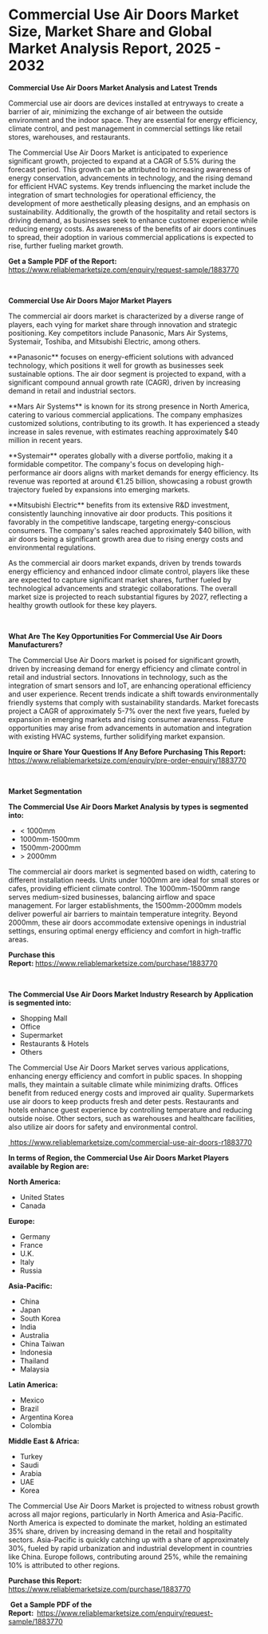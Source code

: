 <p><h1>Commercial Use Air Doors Market Size, Market Share and Global Market Analysis Report, 2025 - 2032</h1></p><p><strong>Commercial Use Air Doors Market Analysis and Latest Trends</strong></p>
<p><p>Commercial use air doors are devices installed at entryways to create a barrier of air, minimizing the exchange of air between the outside environment and the indoor space. They are essential for energy efficiency, climate control, and pest management in commercial settings like retail stores, warehouses, and restaurants. </p><p>The Commercial Use Air Doors Market is anticipated to experience significant growth, projected to expand at a CAGR of 5.5% during the forecast period. This growth can be attributed to increasing awareness of energy conservation, advancements in technology, and the rising demand for efficient HVAC systems. Key trends influencing the market include the integration of smart technologies for operational efficiency, the development of more aesthetically pleasing designs, and an emphasis on sustainability. Additionally, the growth of the hospitality and retail sectors is driving demand, as businesses seek to enhance customer experience while reducing energy costs. As awareness of the benefits of air doors continues to spread, their adoption in various commercial applications is expected to rise, further fueling market growth.</p></p>
<p><strong>Get a Sample PDF of the Report:&nbsp;</strong> <a href="https://www.reliablemarketsize.com/enquiry/request-sample/1883770?utm_campaign=3447&utm_medium=2&utm_source=Github&utm_content=ia&utm_term=12042025&utm_id=commercial-use-air-doors">https://www.reliablemarketsize.com/enquiry/request-sample/1883770</a></p>
<p>&nbsp;</p>
<p><strong>Commercial Use Air Doors Major Market Players</strong></p>
<p><p>The commercial air doors market is characterized by a diverse range of players, each vying for market share through innovation and strategic positioning. Key competitors include Panasonic, Mars Air Systems, Systemair, Toshiba, and Mitsubishi Electric, among others. </p><p>**Panasonic** focuses on energy-efficient solutions with advanced technology, which positions it well for growth as businesses seek sustainable options. The air door segment is projected to expand, with a significant compound annual growth rate (CAGR), driven by increasing demand in retail and industrial sectors.</p><p>**Mars Air Systems** is known for its strong presence in North America, catering to various commercial applications. The company emphasizes customized solutions, contributing to its growth. It has experienced a steady increase in sales revenue, with estimates reaching approximately $40 million in recent years.</p><p>**Systemair** operates globally with a diverse portfolio, making it a formidable competitor. The company's focus on developing high-performance air doors aligns with market demands for energy efficiency. Its revenue was reported at around €1.25 billion, showcasing a robust growth trajectory fueled by expansions into emerging markets.</p><p>**Mitsubishi Electric** benefits from its extensive R&D investment, consistently launching innovative air door products. This positions it favorably in the competitive landscape, targeting energy-conscious consumers. The company's sales reached approximately $40 billion, with air doors being a significant growth area due to rising energy costs and environmental regulations.</p><p>As the commercial air doors market expands, driven by trends towards energy efficiency and enhanced indoor climate control, players like these are expected to capture significant market shares, further fueled by technological advancements and strategic collaborations. The overall market size is projected to reach substantial figures by 2027, reflecting a healthy growth outlook for these key players.</p></p>
<p>&nbsp;</p>
<p><strong>What Are The Key Opportunities For Commercial Use Air Doors Manufacturers?</strong></p>
<p><p>The Commercial Use Air Doors market is poised for significant growth, driven by increasing demand for energy efficiency and climate control in retail and industrial sectors. Innovations in technology, such as the integration of smart sensors and IoT, are enhancing operational efficiency and user experience. Recent trends indicate a shift towards environmentally friendly systems that comply with sustainability standards. Market forecasts project a CAGR of approximately 5-7% over the next five years, fueled by expansion in emerging markets and rising consumer awareness. Future opportunities may arise from advancements in automation and integration with existing HVAC systems, further solidifying market expansion.</p></p>
<p><strong>Inquire or Share Your Questions If Any Before Purchasing This Report:</strong> <a href="https://www.reliablemarketsize.com/enquiry/pre-order-enquiry/1883770?utm_campaign=3447&utm_medium=2&utm_source=Github&utm_content=ia&utm_term=12042025&utm_id=commercial-use-air-doors">https://www.reliablemarketsize.com/enquiry/pre-order-enquiry/1883770</a></p>
<p>&nbsp;</p>
<p><strong>Market Segmentation</strong></p>
<p><strong>The Commercial Use Air Doors Market Analysis by types is segmented into:</strong></p>
<p><ul><li>< 1000mm</li><li>1000mm-1500mm</li><li>1500mm-2000mm</li><li>> 2000mm</li></ul></p>
<p><p>The commercial air doors market is segmented based on width, catering to different installation needs. Units under 1000mm are ideal for small stores or cafes, providing efficient climate control. The 1000mm-1500mm range serves medium-sized businesses, balancing airflow and space management. For larger establishments, the 1500mm-2000mm models deliver powerful air barriers to maintain temperature integrity. Beyond 2000mm, these air doors accommodate extensive openings in industrial settings, ensuring optimal energy efficiency and comfort in high-traffic areas.</p></p>
<p><strong>Purchase this Report:&nbsp;</strong><a href="https://www.reliablemarketsize.com/purchase/1883770?utm_campaign=3447&utm_medium=2&utm_source=Github&utm_content=ia&utm_term=12042025&utm_id=commercial-use-air-doors">https://www.reliablemarketsize.com/purchase/1883770</a></p>
<p>&nbsp;</p>
<p><strong>The Commercial Use Air Doors Market Industry Research by Application is segmented into:</strong></p>
<p><ul><li>Shopping Mall</li><li>Office</li><li>Supermarket</li><li>Restaurants & Hotels</li><li>Others</li></ul></p>
<p><p>The Commercial Use Air Doors Market serves various applications, enhancing energy efficiency and comfort in public spaces. In shopping malls, they maintain a suitable climate while minimizing drafts. Offices benefit from reduced energy costs and improved air quality. Supermarkets use air doors to keep products fresh and deter pests. Restaurants and hotels enhance guest experience by controlling temperature and reducing outside noise. Other sectors, such as warehouses and healthcare facilities, also utilize air doors for safety and environmental control.</p></p>
<p><a href="https://www.reliablemarketsize.com/commercial-use-air-doors-r1883770?utm_campaign=3447&utm_medium=2&utm_source=Github&utm_content=ia&utm_term=12042025&utm_id=commercial-use-air-doors">&nbsp;https://www.reliablemarketsize.com/commercial-use-air-doors-r1883770</a></p>
<p><strong>In terms of Region, the Commercial Use Air Doors Market Players available by Region are:</strong></p>
<p>
    <p> <strong> North America: </strong>
        <ul>
            <li>United States</li>
            <li>Canada</li>
        </ul>
        </p> 
    <p> <strong> Europe: </strong>
        <ul>
            <li>Germany</li>
            <li>France</li>
            <li>U.K.</li>
            <li>Italy</li>
            <li>Russia</li>
        </ul>
        </p> 
    <p> <strong> Asia-Pacific: </strong>
        <ul>
            <li>China</li>
            <li>Japan</li>
            <li>South Korea</li>
            <li>India</li>
            <li>Australia</li>
            <li>China Taiwan</li>
            <li>Indonesia</li>
            <li>Thailand</li>
            <li>Malaysia</li>
        </ul>
        </p> 
    <p> <strong> Latin America: </strong>
        <ul>
            <li>Mexico</li>
            <li>Brazil</li>
            <li>Argentina Korea</li>
            <li>Colombia</li>
        </ul>
        </p> 
    <p> <strong> Middle East & Africa: </strong>
        <ul>
            <li>Turkey</li>
            <li>Saudi</li>
            <li>Arabia</li>
            <li>UAE</li>
            <li>Korea</li>
        </ul>
    </p>
    </p>
<p><p>The Commercial Use Air Doors Market is projected to witness robust growth across all major regions, particularly in North America and Asia-Pacific. North America is expected to dominate the market, holding an estimated 35% share, driven by increasing demand in the retail and hospitality sectors. Asia-Pacific is quickly catching up with a share of approximately 30%, fueled by rapid urbanization and industrial development in countries like China. Europe follows, contributing around 25%, while the remaining 10% is attributed to other regions.</p></p>
<p><strong>Purchase this Report: </strong><a href="https://www.reliablemarketsize.com/purchase/1883770?utm_campaign=3447&utm_medium=2&utm_source=Github&utm_content=ia&utm_term=12042025&utm_id=commercial-use-air-doors">https://www.reliablemarketsize.com/purchase/1883770</a></p>
<p>&nbsp;<strong>Get a Sample PDF of the Report:&nbsp;&nbsp;</strong><a href="https://www.reliablemarketsize.com/enquiry/request-sample/1883770?utm_campaign=3447&utm_medium=2&utm_source=Github&utm_content=ia&utm_term=12042025&utm_id=commercial-use-air-doors">https://www.reliablemarketsize.com/enquiry/request-sample/1883770</a></p>
<p><strong></strong></p>
<p><p></p><p></p><p></p></p>